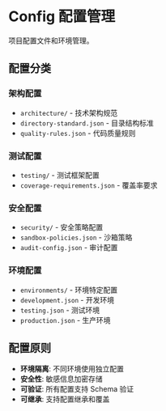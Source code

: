# Config 配置管理

项目配置文件和环境管理。

## 配置分类

### 架构配置
- `architecture/` - 技术架构规范
- `directory-standard.json` - 目录结构标准
- `quality-rules.json` - 代码质量规则

### 测试配置
- `testing/` - 测试框架配置
- `coverage-requirements.json` - 覆盖率要求

### 安全配置
- `security/` - 安全策略配置
- `sandbox-policies.json` - 沙箱策略
- `audit-config.json` - 审计配置

### 环境配置
- `environments/` - 环境特定配置
- `development.json` - 开发环境
- `testing.json` - 测试环境
- `production.json` - 生产环境

## 配置原则

- **环境隔离**: 不同环境使用独立配置
- **安全性**: 敏感信息加密存储
- **可验证**: 所有配置支持 Schema 验证
- **可继承**: 支持配置继承和覆盖